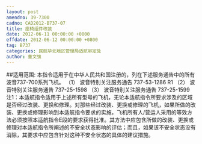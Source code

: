 ```yaml
---
layout: post
amendno: 39-7300
cadno: CAD2012-B737-07
title: 座椅组件改装
date: 2012-06-11 00:00:00 +0800
effdate: 2012-06-12 00:00:00 +0800
tag: B737
categories: 民航华北地区管理局适航审定处
author: 董文强
---
```


##适用范围:
本指令适用于在中华人民共和国注册的，列在下述服务通告中的所有波音737-700系列飞机。
（1） 波音特别关注服务通告 737-53-1286 R1
（2） 波音特别关注服务通告 737-25-1598
（3） 波音特别关注服务通告 737-25-1599
注1：本适航指令适用于上述所有型号的飞机，无论本适航指令所要求涉及的区域是否经过改装、更换和修理。对那些经过改装、更换或修理的飞机，如果所做的改装、更换或修理影响到本适航指令要求的实施，飞机所有人/营运人采用的等效方法必须按照本适航指令E段的要求获得批准。其方法中应包含所做的改装、更换或修理对本适航指令所阐述的不安全状态影响的评估；而且，如果该不安全状态没有消除，其要求中应包含针对这种不安全状态的具体的建议措施。

